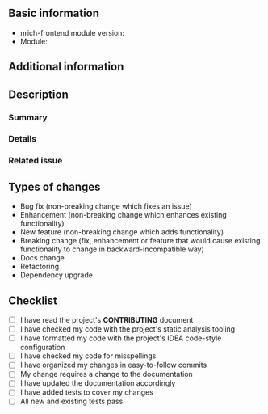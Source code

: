 <!--
  Please use Markdown syntax throughout the report for improved clarity.
  https://guides.github.com/features/mastering-markdown/
-->

## Basic information

* nrich-frontend module version:
  <!-- released version -->
* Module:
  <!-- Please, include name(s) of relevant nrich-frontend's module(s). If not related to any specific module, specify "project" instead. -->

## Additional information

<!-- Please, include any additional information that could be relevant (e.g. npm/yarn, OS version). -->

## Description

### Summary

<!--- Please, provide a short summary of your changes. -->

### Details

<!--- Please, describe your changes in detail. -->

### Related issue

<!--
  If there is a related issue, please provide a reference to it.
  If the related issue does not exist, please consider creating one.
-->

## Types of changes

<!--- What types of changes does your code introduce? Please, remove all points that do not apply. -->

- Bug fix (non-breaking change which fixes an issue)
- Enhancement (non-breaking change which enhances existing functionality)
- New feature (non-breaking change which adds functionality)
- Breaking change (fix, enhancement or feature that would cause existing functionality to change in backward-incompatible way)
- Docs change
- Refactoring
- Dependency upgrade

## Checklist

<!---
  Please, go over all the following points, and put an "x" in all the boxes that apply.

  If a point is out of scope (e.g. a change in build scripts is not required to be covered with tests),
  please remove that box, strike trough the sentence describing the point and add a short description
  as to why that point is out of scope.
  e.g.
  - ~~I have added tests to cover my changes~~ (not needed as there are only changes to build files)
-->

- [ ] I have read the project's **CONTRIBUTING** document
- [ ] I have checked my code with the project's static analysis tooling
- [ ] I have formatted my code with the project's IDEA code-style configuration
- [ ] I have checked my code for misspellings
- [ ] I have organized my changes in easy-to-follow commits
- [ ] My change requires a change to the documentation
- [ ] I have updated the documentation accordingly
- [ ] I have added tests to cover my changes
- [ ] All new and existing tests pass.
